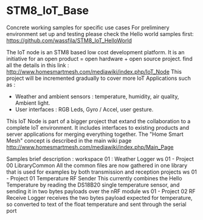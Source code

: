 # STM8_IoT_Base
Concrete working samples for specific use cases
For preliminery environment set up and testing please check the Hello world samples first:
https://github.com/wassfila/STM8_IoT_HelloWorld

The IoT node is an STM8 based low cost development platform.
It is an initiative for an open product = open hardware + open source project.
find all the details in this link :
http://www.homesmartmesh.com/mediawiki/index.php/IoT_Node
This project will be incremented gradually to cover more IoT Applications such as :
 - Weather and ambient sensors : temperature, humidity, air quality, Ambient light.
 - User interfaces : RGB Leds, Gyro / Accel, user gesture.

This IoT Node is part of a bigger project that extand the collaboration to a complete IoT environment.
It includes  interfaces to existing products and server applications for merging everything together.
The "Home Smart Mesh" concept is described in the main wiki page
http://www.homesmartmesh.com/mediawiki/index.php/Main_Page

Samples brief description :
workspace 01 : Weather Logger
ws 01 - Project 00 LibraryCommon	All the common files are now gathered in one library that is used for examples by both transmission and reception projects
ws 01 - Project 01 Temperature RF Sender	This currently combines the Hello Temperature by reading the DS18B20 single temperature sensor, and sending it in two bytes payloads over the nRF module
ws 01 - Project 02 RF Receive Logger	receives the two bytes payload expected for temperature, so converted to text of the float temperature and sent through the serial port
